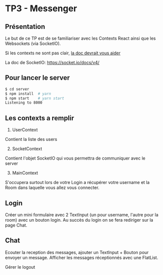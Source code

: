 # TP3 - Messenger

## Présentation
Le but de ce TP est de se familiariser avec les Contexts React ainsi que les Websockets (via SocketIO).

Si les contexts ne sont pas clair, [la doc devrait vous aider](https://reactjs.org/docs/context.html)

La doc de SocketIO: https://socket.io/docs/v4/

## Pour lancer le server
```sh
$ cd server
$ npm install  # yarn
$ npm start    # yarn start
Listening to 8000
```
## Les contexts a remplir
1. UserContext

Contient la liste des users

2. SocketContext

Contient l'objet SocketIO qui vous permettra de communiquer avec le server

3. MainContext

S'occupera surtout lors de votre Login a récupérer votre username et la Room dans laquelle vous allez vous connecter.


## Login

Créer un mini formulaire avec 2 TextInput (un pour username, l'autre pour la room) avec un bouton login.
Au succès du login on se fera rediriger sur la page Chat.

## Chat

Ecouter la reception des messages, ajouter un TextInput + Bouton pour envoyer un message. Afficher les messages réceptionnés avec une FlatList.

Gérer le logout